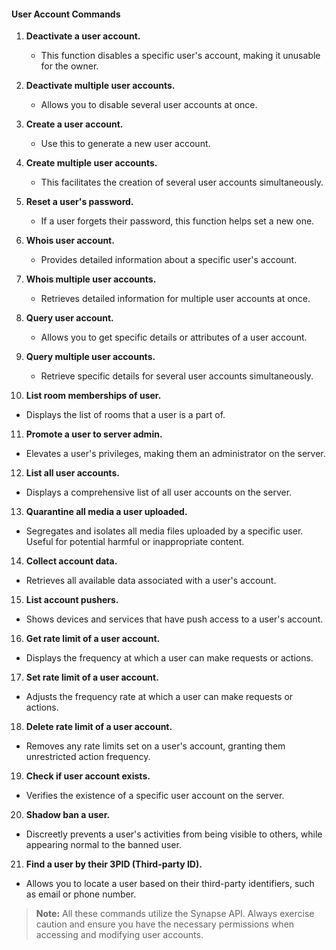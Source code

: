 
#### User Account Commands ####

1) **Deactivate a user account.**
   - This function disables a specific user's account, making it unusable for the owner.

2) **Deactivate multiple user accounts.**
   - Allows you to disable several user accounts at once.

3) **Create a user account.**
   - Use this to generate a new user account.

4) **Create multiple user accounts.**
   - This facilitates the creation of several user accounts simultaneously.

5) **Reset a user's password.**
   - If a user forgets their password, this function helps set a new one.

6) **Whois user account.**	
   - Provides detailed information about a specific user's account.

7) **Whois multiple user accounts.**
   - Retrieves detailed information for multiple user accounts at once.

8) **Query user account.**	
   - Allows you to get specific details or attributes of a user account.

9) **Query multiple user accounts.**
   - Retrieve specific details for several user accounts simultaneously.

10) **List room memberships of user.**	
   - Displays the list of rooms that a user is a part of.

11) **Promote a user to server admin.**	
   - Elevates a user's privileges, making them an administrator on the server.

12) **List all user accounts.**
   - Displays a comprehensive list of all user accounts on the server.

13) **Quarantine all media a user uploaded.**
   - Segregates and isolates all media files uploaded by a specific user. Useful for potential harmful or inappropriate content.

14) **Collect account data.**
   - Retrieves all available data associated with a user's account.

15) **List account pushers.**
   - Shows devices and services that have push access to a user's account.

16) **Get rate limit of a user account.**
   - Displays the frequency at which a user can make requests or actions.

17) **Set rate limit of a user account.**
   - Adjusts the frequency rate at which a user can make requests or actions.

18) **Delete rate limit of a user account.**
   - Removes any rate limits set on a user's account, granting them unrestricted action frequency.

19) **Check if user account exists.**
   - Verifies the existence of a specific user account on the server.

20) **Shadow ban a user.**	
   - Discreetly prevents a user's activities from being visible to others, while appearing normal to the banned user.

21) **Find a user by their 3PID (Third-party ID).**
   - Allows you to locate a user based on their third-party identifiers, such as email or phone number.

> **Note:** All these commands utilize the Synapse API. Always exercise caution and ensure you have the necessary permissions when accessing and modifying user accounts.
